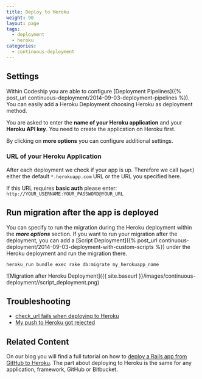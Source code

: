 ```yaml
---
title: Deploy to Heroku
weight: 90
layout: page
tags:
  - deployment
  - heroku
categories:
  - continuous-deployment
---
```

## Settings
Within Codeship you are able to configure [Deployment Pipelines]({% post_url continuous-deployment/2014-09-03-deployment-pipelines %}). You can easily add a Heroku Deployment choosing Heroku as deployment method.

You are asked to enter the **name of your Heroku application** and your **Heroku API key**. You need to create the application on Heroku first.

By clicking on **more options** you can configure additional settings.

### URL of your Heroku Application
After each deployment we check if your app is up. Therefore we call (```wget```) either the default ```*.herokuapp.com``` URL or the URL you specified here.

If this URL requires **basic auth** please enter: ```http://YOUR_USERNAME:YOUR_PASSWORD@YOUR_URL```

## Run migration after the app is deployed
You can specify to run the migration during the Heroku deployment within the ***more options*** section. If you want to run your migration after the deployment, you can add a [Script Deployment]({% post_url continuous-deployment/2014-09-03-deployment-with-custom-scripts %}) under the Heroku deployment and run the migration there.

~~~shell
heroku_run bundle exec rake db:migrate my_herokuapp_name
~~~

![Migration after Heroku Deployment]({{ site.baseurl }}/images/continuous-deployment//script_deployment.png)

## Troubleshooting
- [check_url fails when deploying to Heroku](/faq/check_url-fails-for-heroku-deployment/)
- [My push to Heroku got rejected](/faq/push-to-heroku-rejected/)

## Related Content
On our blog you will find a full tutorial on how to [deploy a Rails app from GitHub to Heroku](http://blog.codeship.io/2013/09/26/how-to-deploy-a-ruby-on-rails-app-from-github-to-heroku.html).
The part about deploying to Heroku is the same for any application, framework, GitHub or Bitbucket.
